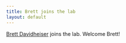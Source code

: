 ```yaml
---
title: Brett joins the lab
layout: default
---
```


[Brett Davidheiser](people.html#brett-davidheiser) joins the lab. Welcome Brett!
